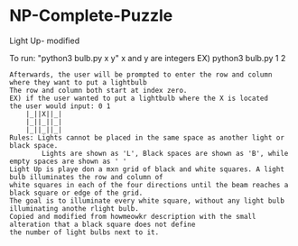# NP-Complete-Puzzle
Light Up- modified

To run: "python3 bulb.py x y"
    x and y are integers
        EX) python3 bulb.py 1 2

    Afterwards, the user will be prompted to enter the row and column where they want to put a lightbulb
    The row and column both start at index zero.
    EX) if the user wanted to put a lightbulb where the X is located
    the user would input: 0 1
        |_||X||_|
        |_||_||_|
        |_||_||_|
    Rules: Lights cannot be placed in the same space as another light or black space.
            Lights are shown as 'L', Black spaces are shown as 'B', while empty spaces are shown as ' '
	Light Up is playe don a mxn grid of black and white squares. A light bulb illuminates the row and column of 
	white squares in each of the four directions until the beam reaches a black square or edge of the grid.
	The goal is to illuminate every white square, without any light bulb illuminating anothe rlight bulb. 
	Copied and modified from howmeowkr description with the small alteration that a black square does not define
	the number of light bulbs next to it.
            
